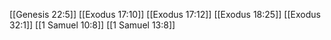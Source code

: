 [[Genesis 22:5]]
[[Exodus 17:10]]
[[Exodus 17:12]]
[[Exodus 18:25]]
[[Exodus 32:1]]
[[1 Samuel 10:8]]
[[1 Samuel 13:8]]
